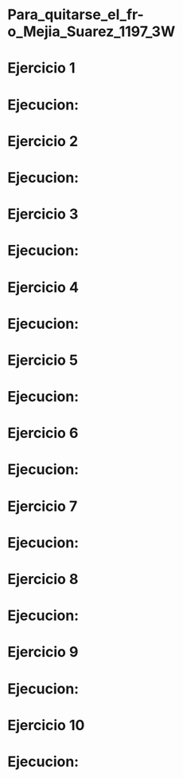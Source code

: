 # Para_quitarse_el_fr-o_Mejia_Suarez_1197_3W
# Ejercicio 1
# Ejecucion:
# Ejercicio 2
# Ejecucion:
# Ejercicio 3
# Ejecucion:
# Ejercicio 4
# Ejecucion:
# Ejercicio 5
# Ejecucion:
# Ejercicio 6
# Ejecucion:
# Ejercicio 7
# Ejecucion:
# Ejercicio 8
# Ejecucion:
# Ejercicio 9
# Ejecucion:
# Ejercicio 10
# Ejecucion:
